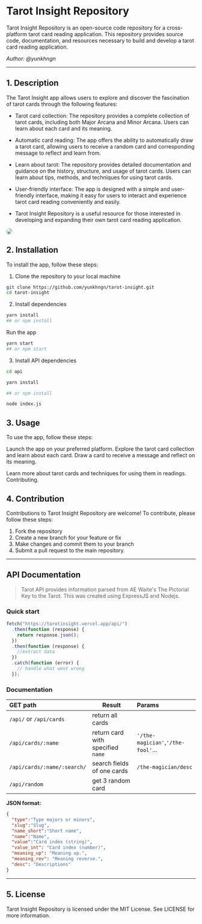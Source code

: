 # Tarot Insight Repository

Tarot Insight Repository is an open-source code repository for a cross-platform tarot card reading application. This repository provides source code, documentation, and resources necessary to build and develop a tarot card reading application.

*Author: @yunkhngn*

----------
## 1. Description
The Tarot Insight app allows users to explore and discover the fascination of tarot cards through the following features:

- Tarot card collection: The repository provides a complete collection of tarot cards, including both Major Arcana and Minor Arcana. Users can learn about each card and its meaning.

- Automatic card reading: The app offers the ability to automatically draw a tarot card, allowing users to receive a random card and corresponding message to reflect and learn from.
- Learn about tarot: The repository provides detailed documentation and guidance on the history, structure, and usage of tarot cards. Users can learn about tips, methods, and techniques for using tarot cards.
- User-friendly interface: The app is designed with a simple and user-friendly interface, making it easy for users to interact and experience tarot card reading conveniently and easily.
- Tarot Insight Repository is a useful resource for those interested in developing and expanding their own tarot card reading application.

<img src="https://thepalmtreehouse.com/wp-content/uploads/2022/09/photo-1600429991827-5224817554f8.jpeg" style="border-radius:10px"></img>

## 2. Installation
To install the app, follow these steps:

1. Clone the repository to your local machine

```sh
git clone https://github.com/yunkhngn/tarot-insight.git
cd tarot-insight
```
2. Install dependencies

```sh
yarn install
## or npm install
```

Run the app
```sh
yarn start
## or npm start
```
3. Install API dependencies
```sh
cd api

yarn install

## or npm install

node index.js
```
## 3. Usage
To use the app, follow these steps:

Launch the app on your preferred platform. Explore the tarot card collection and learn about each card. Draw a card to receive a message and reflect on its meaning.

Learn more about tarot cards and techniques for using them in readings.
Contributing.

## 4. Contribution

Contributions to Tarot Insight Repository are welcome! To contribute, please follow these steps:

1. Fork the repository
2. Create a new branch for your feature or fix
3. Make changes and commit them to your branch
4. Submit a pull request to the main repository.

_____________
## API Documentation

> Tarot API provides information parsed from AE Waite's The Pictorial Key to the Tarot. This was created using ExpressJS and Nodejs.

### Quick start

```javascript
fetch("https://tarotinsight.vercel.app/api/")
  .then(function (response) {
    return response.json();
  })
  .then(function (response) {
    //extract data
  })
  .catch(function (error) {
    // handle what went wrong
  });
```

### Documentation

| GET path                      | Result                                  | Params                                                                                                          |
| :---------------------------- | --------------------------------------- | :-------------------------------------------------------------------------------------------------------------- |
| `/api/` or `/api/cards` | return all cards                        |                                                                                                                 |
| `/api/cards/:name`   | return card with specified `name` | `'/the-magician'`,`'/the-fool'`... |
| `/api/cards/:name/:search/`        | search fields of one cards                        | `/the-magician/desc`                                                              |
| `/api/random`        | get 3 random card                     |                                                                                  |

**JSON format:**
```json
{
  "type":"Type majors or minors",
  "slug":"Slug",
  "name_short":"Short name",
  "name":"Name",
  "value":"Card index (string)",
  "value_int": "Card index (number)",
  "meaning_up": "Meaning up.",
  "meaning_rev": "Meaning reverse.",
  "desc": "Descriptions"
}
```

_____________
## 5. License

Tarot Insight Repository is licensed under the MIT License. See LICENSE for more information.